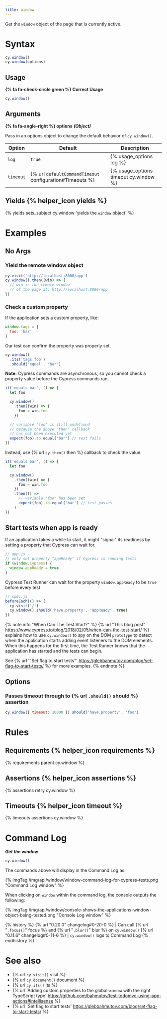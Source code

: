 ```yaml
---
title: window
---
```


Get the `window` object of the page that is currently active.

# Syntax

```javascript
cy.window()
cy.window(options)
```

## Usage

**{% fa fa-check-circle green %} Correct Usage**

```javascript
cy.window()
```

## Arguments

**{% fa fa-angle-right %} options** **_(Object)_**

Pass in an options object to change the default behavior of `cy.window()`.

| Option    | Default                                                  | Description                           |
| --------- | -------------------------------------------------------- | ------------------------------------- |
| `log`     | `true`                                                   | {% usage_options log %}               |
| `timeout` | {% url `defaultCommandTimeout` configuration#Timeouts %} | {% usage_options timeout cy.window %} |

## Yields {% helper_icon yields %}

{% yields sets_subject cy.window 'yields the `window` object' %}

# Examples

## No Args

### Yield the remote window object

```javascript
cy.visit('http://localhost:8080/app')
cy.window().then((win) => {
  // win is the remote window
  // of the page at: http://localhost:8080/app
})
```

### Check a custom property

If the application sets a custom property, like:

```javascript
window.tags = {
  foo: 'bar',
}
```

Our test can confirm the property was properly set.

```javascript
cy.window()
  .its('tags.foo')
  .should('equal', 'bar')
```

**Note:** Cypress commands are asynchronous, so you cannot check a property value before the Cypress commands ran.

```javascript
it('equals bar', () => {
  let foo

  cy.window()
    .then((win) => {
      foo = win.foo
    })

  // variable "foo" is still undefined
  // because the above "then" callback
  // has not been executed yet
  expect(foo).to.equal('bar') // test fails
})
```

Instead, use {% url `cy.then()` then %} callback to check the value.

```javascript
it('equals bar', () => {
  let foo

  cy.window()
    .then((win) => {
      foo = win.foo
    })
    .then(() =>
      // variable "foo" has been set
      expect(foo).to.equal('bar') // test passes
    )
})
```

## Start tests when app is ready

If an application takes a while to start, it might "signal" its readiness by setting a property that Cypress can wait for.

```javascript
// app.js
// only set property "appReady" if Cypress is running tests
if (window.Cypress) {
  window.appReady = true
}
```

Cypress Test Runner can wait for the property `window.appReady` to be `true` before every test

```javascript
// spec.js
beforeEach(() => {
  cy.visit('/')
  cy.window().should('have.property', 'appReady', true)
})
```

{% note info "When Can The Test Start?" %}
{% url "This blog post" https://www.cypress.io/blog/2018/02/05/when-can-the-test-start/ %} explains how to use `cy.window()` to spy on the DOM `prototype` to detect when the application starts adding event listeners to the DOM elements. When this happens for the first time, the Test Runner knows that the application has started and the tests can begin.

See {% url '"Set flag to start tests"' https://glebbahmutov.com/blog/set-flag-to-start-tests/ %} for more examples.
{% endnote %}

## Options

### Passes timeout through to {% url `.should()` should %} assertion

```javascript
cy.window({ timeout: 10000 }).should('have.property', 'foo')
```

# Rules

## Requirements {% helper_icon requirements %}

{% requirements parent cy.window %}

## Assertions {% helper_icon assertions %}

{% assertions retry cy.window %}

## Timeouts {% helper_icon timeout %}

{% timeouts assertions cy.window %}

# Command Log

**_Get the window_**

```javascript
cy.window()
```

The commands above will display in the Command Log as:

{% imgTag /img/api/window/window-command-log-for-cypress-tests.png "Command Log window" %}

When clicking on `window` within the command log, the console outputs the following:

{% imgTag /img/api/window/console-shows-the-applications-window-object-being-tested.png "Console Log window" %}

{% history %}
{% url "0.20.0" changelog#0-20-0 %} | Can call {% url "`.focus()`" focus %} and {% url "`.blur()`" blur %} on `cy.window()`
{% url "0.11.6" changelog#0-11-6 %} | `cy.window()` logs to Command Log
{% endhistory %}

# See also

- {% url `cy.visit()` visit %}
- {% url `cy.document()` document %}
- {% url `cy.its()` its %}
- {% url 'Adding custom properties to the global `window` with the right TypeScript type' https://github.com/bahmutov/test-todomvc-using-app-actions#intellisense %}
- {% url 'Set flag to start tests' https://glebbahmutov.com/blog/set-flag-to-start-tests/ %}
